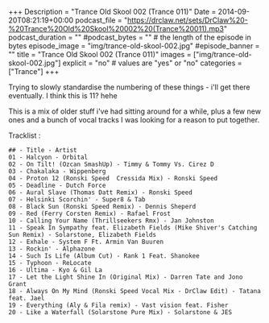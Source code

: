 +++
Description = "Trance Old Skool 002 (Trance 011)"
Date = 2014-09-20T08:21:19+00:00
podcast_file = "https://drclaw.net/sets/DrClaw%20-%20Trance%20Old%20Skool%20002%20(Trance%20011).mp3"
podcast_duration = ""
#podcast_bytes = "" # the length of the episode in bytes
episode_image = "img/trance-old-skool-002.jpg"
#episode_banner = ""
title = "Trance Old Skool 002 (Trance 011)"
images = ["img/trance-old-skool-002.jpg"]
explicit = "no" # values are "yes" or "no"
categories = ["Trance"]
+++


Trying to slowly standardise the numbering of these things - i'll get there eventually. I think this is 11? hehe

This is a mix of older stuff i've had sitting around for a while, plus a few new ones and a bunch of vocal tracks I was looking for a reason to put together.

Tracklist :

```
## - Title - Artist
01 - Halcyon - Orbital
02 - On Tilt! (Ozcan SmashUp) - Timmy & Tommy Vs. Cirez D
03 - Chakalaka - Wippenberg
04 - Proton 12 (Ronski Speed  Cressida Mix) - Ronski Speed
05 - Deadline - Dutch Force
06 - Aural Slave (Thomas Datt Remix) - Ronski Speed
07 - Helsinki Scorchin' - Super8 & Tab
08 - Black Sun (Ronski Speed Remix) - Dennis Sheperd
09 - Red (Ferry Corsten Remix) - Rafael Frost
10 - Calling Your Name (Thrillseekers Rmx) - Jan Johnston
11 - Speak In Sympathy feat. Elizabeth Fields (Mike Shiver's Catching Sun Remix) - Solarstone, Elizabeth Fields
12 - Exhale - System F Ft. Armin Van Buuren
13 - Rockin' - Alphazone
14 - Such Is Life (Album Cut) - Rank 1 Feat. Shanokee
15 - Typhoon - ReLocate
16 - Ultima - Kyo & Gil La
17 - Let the Light Shine In (Original Mix) - Darren Tate and Jono Grant
18 - Always On My Mind (Ronski Speed Vocal Mix - DrClaw Edit) - Tatana feat. Jael
19 - Everything (Aly & Fila remix) - Vast vision feat. Fisher
20 - Like a Waterfall (Solarstone Pure Mix) - Solarstone & JES
```